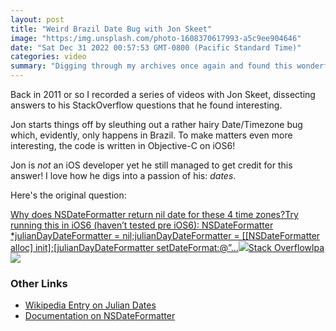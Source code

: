 ```yaml
---
layout: post
title: "Weird Brazil Date Bug with Jon Skeet"
image: "https:/img.unsplash.com/photo-1608370617993-a5c9ee904646"
date: "Sat Dec 31 2022 00:57:53 GMT-0800 (Pacific Standard Time)"
categories: video
summary: "Digging through my archives once again and found this wonderful video with Jon Skeet doing what he loves to do: sleuthing date bugs and answering questions on StackOverflow!"
---
```


Back in 2011 or so I recorded a series of videos with Jon Skeet, dissecting answers to his StackOverflow questions that he found interesting.

Jon starts things off by sleuthing out a rather hairy Date/Timezone bug which, evidently, only happens in Brazil. To make matters even more interesting, the code is written in Objective-C on iOS6!

Jon is _not_ an iOS developer yet he still managed to get credit for this answer! I love how he digs into a passion of his: _dates_.

Here's the original question:

[Why does NSDateFormatter return nil date for these 4 time zones?Try running this in iOS6 (haven’t tested pre iOS6): NSDateFormatter \*julianDayDateFormatter = nil;julianDayDateFormatter = \[\[NSDateFormatter alloc\] init\];\[julianDayDateFormatter setDateFormat:@”...![](https://cdn.sstatic.net/Sites/stackoverflow/Img/apple-touch-icon.png?v=c78bd457575a)Stack Overflowlpa![](https://cdn.sstatic.net/Sites/stackoverflow/Img/apple-touch-icon@2.png?v=73d79a89bded)](https://stackoverflow.com/questions/12922645/why-does-nsdateformatter-return-nil-date-for-these-4-time-zones)

### Other Links

* [Wikipedia Entry on Julian Dates](http://en.wikipedia.org/wiki/Julian%5Fday)
* [Documentation on NSDateFormatter](http://developer.apple.com/library/mac/#documentation/Cocoa/Reference/Foundation/Classes/NSDateFormatter%5FClass/Reference/Reference.html)